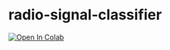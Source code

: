 # radio-signal-classifier
[![Open In Colab](https://colab.research.google.com/assets/colab-badge.svg)](https://colab.research.google.com/github/lingtong200511/radio-signal-classifier/blob/main/radio_demo_integration.ipynb)
